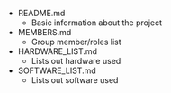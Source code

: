 * README.md
	* Basic information about the project
* MEMBERS.md
	* Group member/roles list
* HARDWARE_LIST.md
	* Lists out hardware used
* SOFTWARE_LIST.md 
	* Lists out software used
